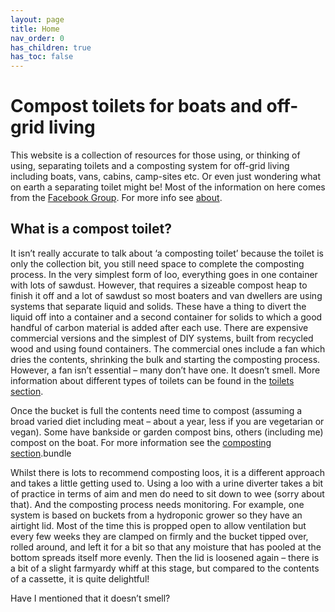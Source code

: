 ```yaml
---
layout: page
title: Home
nav_order: 0
has_children: true
has_toc: false
---
```

# Compost toilets for boats and off-grid living

This website is a collection of resources for those using, or thinking of using, separating toilets and a composting system for off-grid living including boats, vans, cabins, camp-sites etc. Or even just wondering what on earth a separating toilet might be! Most of the information on here comes from the [Facebook Group](https://www.facebook.com/groups/compostingloos). For more info see [about](about/).

## What is a compost toilet?

It isn’t really accurate to talk about ‘a composting toilet’ because the toilet is only the collection bit, you still need space to complete the composting process. In the very simplest form of loo, everything goes in one container with lots of sawdust. However, that requires a sizeable compost heap to finish it off and a lot of sawdust so most boaters and van dwellers are using systems that separate liquid and solids. These have a thing to divert the liquid off into a container and a second container for solids to which a good handful of carbon material is added after each use. There are expensive commercial versions and the simplest of DIY systems, built from recycled wood and using found containers. The commercial ones include a fan which dries the contents, shrinking the bulk and starting the composting process. However, a fan isn’t essential – many don’t have one. It doesn’t smell. More information about different types of toilets can be found in the [toilets section](toilets/).

Once the bucket is full the contents need time to compost (assuming a broad varied diet including meat – about a year, less if you are vegetarian or vegan). Some have bankside or garden compost bins, others (including me) compost on the boat. For more information see the [composting section](composting/).bundle

Whilst there is lots to recommend composting loos, it is a different approach and takes a little getting used to. Using a loo with a urine diverter takes a bit of practice in terms of aim and men do need to sit down to wee (sorry about that). And the composting process needs monitoring. For example, one system is based on buckets from a hydroponic grower so they have an airtight lid. Most of the time this is propped open to allow ventilation but every few weeks they are clamped on firmly and the bucket tipped over, rolled around, and left it for a bit so that any moisture that has pooled at the bottom spreads itself more evenly. Then the lid is loosened again – there is a bit of a slight farmyardy whiff at this stage, but compared to the contents of a cassette, it is quite delightful!

Have I mentioned that it doesn’t smell?